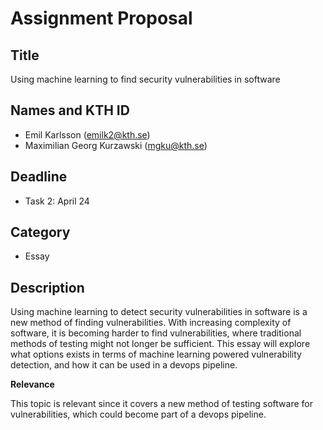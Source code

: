# Assignment Proposal

## Title

Using machine learning to find security vulnerabilities in software

## Names and KTH ID

- Emil Karlsson (emilk2@kth.se) 
- Maximilian Georg Kurzawski (mgku@kth.se)

## Deadline

- Task 2: April 24

## Category

- Essay

## Description

Using machine learning to detect security vulnerabilities in software is a new method of finding
vulnerabilities. With increasing complexity of software, it is becoming harder to find vulnerabilities, where traditional methods of testing might not longer be sufficient. This essay will explore what options exists in terms of machine learning powered vulnerability detection, and how it can be used in a devops pipeline.

**Relevance**

This topic is relevant since it covers a new method of testing software for vulnerabilities, which could become part of a devops pipeline. 